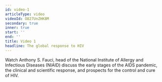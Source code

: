 ```yaml
---
id: video-1
articleType: video
videoId: O827UnZHK8M
secondary: true
inner: true
start: '' 
end: ''
title: Video 1
headline: The global response to HIV
---
```

Watch Anthony S. Fauci, head of the National Institute of Allergy and Infectious Diseases (NIAID) discuss the early stages of the AIDS pandemic, the clinical and scientific response, and prospects for the control and cure of HIV.